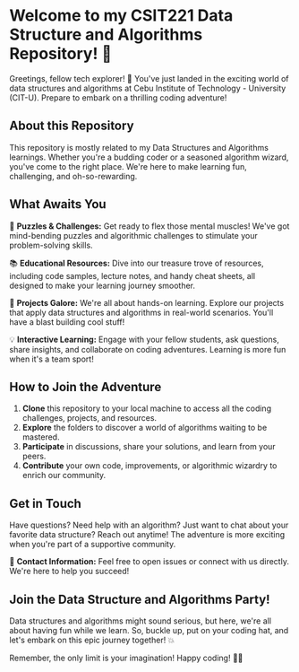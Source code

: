# Welcome to my CSIT221 Data Structure and Algorithms Repository! 🚀

Greetings, fellow tech explorer! 🌟 You've just landed in the exciting world of data structures and algorithms at Cebu Institute of Technology - University (CIT-U). Prepare to embark on a thrilling coding adventure!

## About this Repository

This repository is mostly related to my Data Structures and Algorithms learnings. Whether you're a budding coder or a seasoned algorithm wizard, you've come to the right place. We're here to make learning fun, challenging, and oh-so-rewarding.

## What Awaits You

🧩 **Puzzles & Challenges:** Get ready to flex those mental muscles! We've got mind-bending puzzles and algorithmic challenges to stimulate your problem-solving skills.

📚 **Educational Resources:** Dive into our treasure trove of resources, including code samples, lecture notes, and handy cheat sheets, all designed to make your learning journey smoother.

🌟 **Projects Galore:** We're all about hands-on learning. Explore our projects that apply data structures and algorithms in real-world scenarios. You'll have a blast building cool stuff!

💡 **Interactive Learning:** Engage with your fellow students, ask questions, share insights, and collaborate on coding adventures. Learning is more fun when it's a team sport!

## How to Join the Adventure

1. **Clone** this repository to your local machine to access all the coding challenges, projects, and resources.
2. **Explore** the folders to discover a world of algorithms waiting to be mastered.
3. **Participate** in discussions, share your solutions, and learn from your peers.
4. **Contribute** your own code, improvements, or algorithmic wizardry to enrich our community.

## Get in Touch

Have questions? Need help with an algorithm? Just want to chat about your favorite data structure? Reach out anytime! The adventure is more exciting when you're part of a supportive community.

💌 **Contact Information:** Feel free to open issues or connect with us directly. We're here to help you succeed!

## Join the Data Structure and Algorithms Party!

Data structures and algorithms might sound serious, but here, we're all about having fun while we learn. So, buckle up, put on your coding hat, and let's embark on this epic journey together! 💥

Remember, the only limit is your imagination! Happy coding! 🚀🌟
